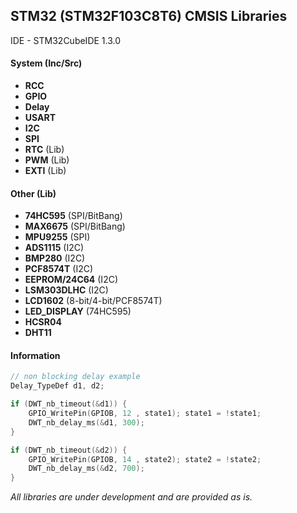 ## STM32 (STM32F103C8T6) CMSIS Libraries

IDE - STM32CubeIDE 1.3.0

#### System (Inc/Src)
- **RCC**
- **GPIO**
- **Delay**
- **USART**
- **I2C**
- **SPI**
- **RTC** (Lib)
- **PWM** (Lib)
- **EXTI** (Lib)

#### Other (Lib)
- **74HC595** (SPI/BitBang)
- **MAX6675** (SPI/BitBang)
- **MPU9255** (SPI)
- **ADS1115** (I2C)
- **BMP280** (I2C)
- **PCF8574T** (I2C)
- **EEPROM/24C64** (I2C)
- **LSM303DLHC** (I2C)
- **LCD1602** (8-bit/4-bit/PCF8574T)
- **LED_DISPLAY** (74HC595)
- **HCSR04**
- **DHT11**

#### Information
```c
// non blocking delay example
Delay_TypeDef d1, d2;

if (DWT_nb_timeout(&d1)) {
	GPIO_WritePin(GPIOB, 12 , state1); state1 = !state1;
	DWT_nb_delay_ms(&d1, 300);
}

if (DWT_nb_timeout(&d2)) {
	GPIO_WritePin(GPIOB, 14 , state2); state2 = !state2;
	DWT_nb_delay_ms(&d2, 700);
}
```

*All libraries are under development and are provided as is.*
